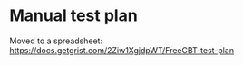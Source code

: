 # Manual test plan

Moved to a spreadsheet: https://docs.getgrist.com/2Ziw1XgjdpWT/FreeCBT-test-plan
